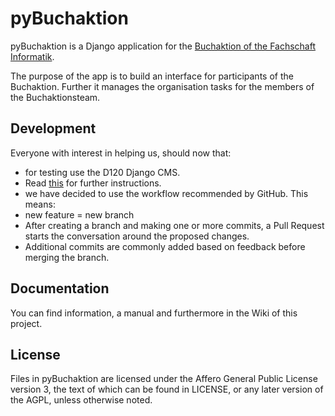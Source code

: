 # pyBuchaktion #

pyBuchaktion is a Django application for the [Buchaktion of the Fachschaft Informatik](https://www.d120.de/de/studierende/buchaktion/).

The purpose of the app is to build an interface for participants of the Buchaktion. Further it manages the organisation tasks for the members of the Buchaktionsteam.

Development
----
Everyone with interest in helping us, should now that:
* for testing use the D120 Django CMS. 
 * Read [this](https://github.com/d120/pyBuchaktion/wiki/Testing-with-D120-Django-CMS) for further instructions.
* we have decided to use the workflow recommended by GitHub. This means:
 * new feature = new branch
 * After creating a branch and making one or more commits, a Pull Request starts the conversation around the proposed changes.
 * Additional commits are commonly added based on feedback before merging the branch.

Documentation
----
You can find information, a manual and furthermore in the Wiki of this project. 

License
----
Files in pyBuchaktion are licensed under the Affero General Public License version 3, the text of which can be found in LICENSE, or any later version of the AGPL, unless otherwise noted.
